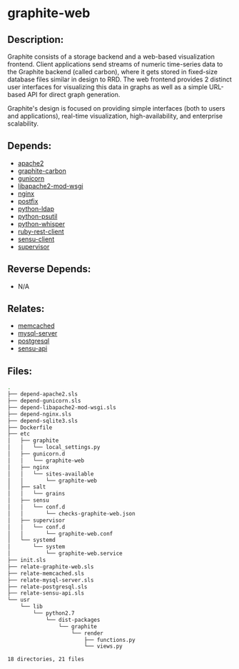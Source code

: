 # graphite-web

## Description:

Graphite consists of a storage backend and a web-based visualization frontend. Client applications send streams of numeric time-series data to the Graphite backend (called carbon), where it gets stored in fixed-size database files similar in design to RRD. The web frontend provides 2 distinct user interfaces for visualizing this data in graphs as well as a simple URL-based API for direct graph generation.

Graphite's design is focused on providing simple interfaces (both to users and applications), real-time visualization, high-availability, and enterprise scalability.

## Depends:

  -  [apache2](/salt/apache2)
  -  [graphite-carbon](/salt/graphite-carbon)
  -  [gunicorn](/salt/gunicorn)
  -  [libapache2-mod-wsgi](/salt/libapache2-mod-wsgi)
  -  [nginx](/salt/nginx)
  -  [postfix](/salt/postfix)
  -  [python-ldap](/salt/python-ldap)
  -  [python-psutil](/salt/python-psutil)
  -  [python-whisper](/salt/python-whisper)
  -  [ruby-rest-client](/salt/ruby-rest-client)
  -  [sensu-client](/salt/sensu-client)
  -  [supervisor](/salt/supervisor)

## Reverse Depends:

  -  N/A

## Relates:

  -  [memcached](/salt/memcached)
  -  [mysql-server](/salt/mysql-server)
  -  [postgresql](/salt/postgresql)
  -  [sensu-api](/salt/sensu-api)

## Files:

```bash
.
├── depend-apache2.sls
├── depend-gunicorn.sls
├── depend-libapache2-mod-wsgi.sls
├── depend-nginx.sls
├── depend-sqlite3.sls
├── Dockerfile
├── etc
│   ├── graphite
│   │   └── local_settings.py
│   ├── gunicorn.d
│   │   └── graphite-web
│   ├── nginx
│   │   └── sites-available
│   │       └── graphite-web
│   ├── salt
│   │   └── grains
│   ├── sensu
│   │   └── conf.d
│   │       └── checks-graphite-web.json
│   ├── supervisor
│   │   └── conf.d
│   │       └── graphite-web.conf
│   └── systemd
│       └── system
│           └── graphite-web.service
├── init.sls
├── relate-graphite-web.sls
├── relate-memcached.sls
├── relate-mysql-server.sls
├── relate-postgresql.sls
├── relate-sensu-api.sls
└── usr
    └── lib
        └── python2.7
            └── dist-packages
                └── graphite
                    └── render
                        ├── functions.py
                        └── views.py

18 directories, 21 files
```
